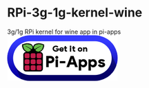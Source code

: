 # RPi-3g-1g-kernel-wine
3g/1g RPi kernel for wine app in pi-apps<br>
[![badge](https://github.com/Botspot/pi-apps/blob/master/icons/badge.png?raw=true)](https://github.com/Botspot/pi-apps)  

